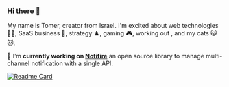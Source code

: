### Hi there 👋

My name is Tomer, creator from Israel. I'm excited about web technologies 🧑‍💻, SaaS business 💼, strategy ♟️, gaming 🎮, working out , and my cats 🐱 🐱.

🔭 I’m **currently working on [Notifire](https://github.com/notifirehq/notifire)** an open source library to manage multi-channel notification with a single API.

[![Readme Card](https://github-readme-stats.vercel.app/api/pin/?username=notifirehq&repo=notifire)](https://github.com/notifirehq/notifire)

<!--
**ComBarnea/ComBarnea** is a ✨ _special_ ✨ repository because its `README.md` (this file) appears on your GitHub profile.

Here are some ideas to get you started:

- 🔭 I’m currently working on
  [Notifire](https://github.com/notifirehq/notifire)** an open source library to manage multi-channel notification with a single API.
- 👯 I’m looking to collaborate on ...
- 🤔 I’m looking for help with ...
- 💬 Ask me about ...
- 📫 How to reach me: ...
- 😄 Pronouns: ...
- ⚡ Fun fact: ...
-->
